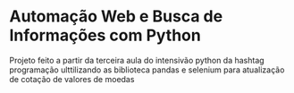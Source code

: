 # Automação Web e Busca de Informações com Python

Projeto feito a partir da terceira aula do intensivão python da hashtag programação ulttilizando as biblioteca pandas e selenium para atualização de cotação de valores de moedas



